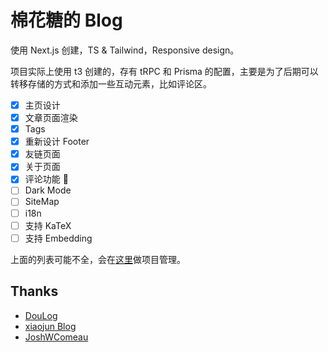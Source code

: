# 棉花糖的 Blog

使用 Next.js 创建，TS & Tailwind，Responsive design。

项目实际上使用 t3 创建的，存有 tRPC 和 Prisma 的配置，主要是为了后期可以转移存储的方式和添加一些互动元素，比如评论区。

- [x] 主页设计
- [x] 文章页面渲染
- [x] Tags
- [x] 重新设计 Footer
- [x] 友链页面
- [x] 关于页面
- [x] 评论功能 🎉
- [ ] Dark Mode
- [ ] SiteMap
- [ ] i18n
- [ ] 支持 KaTeX
- [ ] 支持 Embedding

上面的列表可能不全，会在[这里](https://cottoncandyz.notion.site/Blog-Project-1c0160f383824ff9bd9315c470ecc309)做项目管理。

## Thanks

- [DouLog](https://im.daidr.me/)
- [xiaojun Blog](https://github.com/xiaojundebug/xiaojun.im)
- [JoshWComeau](https://www.joshwcomeau.com/)
